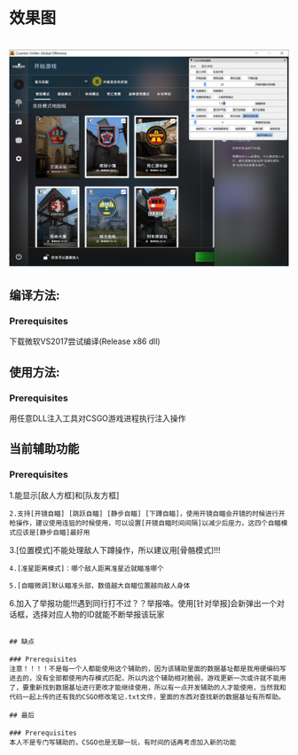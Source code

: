 # 效果图
<h1 align="center">
	<img src="test.jpg" alt="">
	<br>
</h1>

## 编译方法:

### Prerequisites
下载微软VS2017尝试编译(Release  x86  dll)

## 使用方法:

### Prerequisites
用任意DLL注入工具对CSGO游戏进程执行注入操作

## 当前辅助功能

### Prerequisites
1.能显示[敌人方框]和[队友方框]
```
2.支持[开镜自瞄] [跳跃自瞄] [静步自瞄] [下蹲自瞄]，使用开镜自瞄会开镜的时候进行开枪操作，建议使用连狙的时候使用，可以设置[开镜自瞄时间间隔]以减少后座力，这四个自瞄模式应该是[静步自瞄]最好用
```
3.[位置模式]不能处理敌人下蹲操作，所以建议用[骨骼模式]!!!
```
4.[准星距离模式]：哪个敌人距离准星近就瞄准哪个
```
  [人物距离模式]:哪个敌人距离自己位置近就瞄准哪个
```
5.[自瞄微调]默认瞄准头部，数值越大自瞄位置越向敌人身体
```
6.加入了举报功能!!!遇到同行打不过？？举报咯。使用[针对举报]会新弹出一个对话框，选择对应人物的ID就能不断举报该玩家
```

## 缺点

### Prerequisites
注意！！！！不是每一个人都能使用这个辅助的，因为该辅助里面的数据基址都是我用硬编码写进去的，没有全部都使用内存模式匹配，所以内这个辅助相对脆弱，游戏更新一次或许就不能用了，要重新找到数据基址进行更改才能继续使用，所以有一点开发辅助的人才能使用，当然我和代码一起上传的还有我的CSGO修改笔记.txt文件，里面的东西对查找新的数据基址有所帮助。

## 最后

### Prerequisites
本人不是专门写辅助的，CSGO也是无聊一玩，有时间的话再考虑加入新的功能











